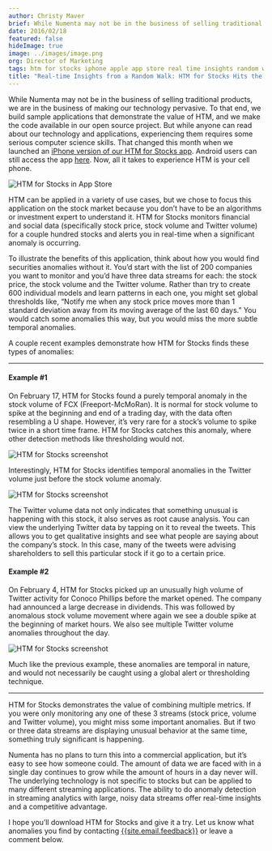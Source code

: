 ```yaml
---
author: Christy Maver
brief: While Numenta may not be in the business of selling traditional products, we are in the business of making our technology pervasive. To that end, we build sample applications that demonstrate the value of HTM
date: 2016/02/18
featured: false
hideImage: true
image: ../images/image.png
org: Director of Marketing
tags: htm for stocks iphone apple app store real time insights random walk hierarchical temporal memory
title: "Real-time Insights from a Random Walk: HTM for Stocks Hits the iPhone"
---
```


While Numenta may not be in the business of selling traditional products, we are
in the business of making our technology pervasive. To that end, we build sample
applications that demonstrate the value of HTM, and we make the code available
in our open source project.  But while anyone can read about our technology and
applications, experiencing them requires some serious computer science skills.
That changed this month when we launched an <t render="hbs">
[iPhone version of our HTM for Stocks app]({{site.paths.ext.htmstocks.ios}})</t>.
Android users can still access the app <t render="hbs">
[here]({{site.paths.ext.htmstocks.android}})</t>. Now, all it takes to
experience HTM is your cell phone.

<div>
  <img src="../images/1.png" class="center-block img-responsive media-border" alt="HTM for Stocks in App Store" />
</div>

HTM can be applied in a variety of use cases, but we chose to focus this
application on the stock market because you don’t have to be an algorithms or
investment expert to understand it. HTM for Stocks monitors financial and social
data (specifically stock price, stock volume and Twitter volume) for a couple
hundred stocks and alerts you in real-time when a significant anomaly is
occurring.

To illustrate the benefits of this application, think about how you would find
securities anomalies without it. You’d start with the list of 200 companies you
want to monitor and you’d have three data streams for each: the stock price, the
stock volume and the Twitter volume. Rather than try to create 600 individual
models and learn patterns in each one, you might set global thresholds like,
“Notify me when any stock price moves more than 1 standard deviation away from
its moving average of the last 60 days.” You would catch some anomalies this
way, but you would miss the more subtle temporal anomalies.

A couple recent examples demonstrate how HTM for Stocks finds these types of
anomalies:

---

#### Example #1

On February 17, HTM for Stocks found a purely temporal anomaly in the stock
volume of FCX (Freeport-McMoRan).  It is normal for stock volume to spike at the
beginning and end of a trading day, with the data often resembling a U shape.
However, it’s very rare for a stock’s volume to spike twice in a short time
frame.  HTM for Stocks catches this anomaly, where other detection methods like
thresholding would not.

<div>
  <img src="../images/2.png" class="center-block img-responsive media-border" alt="HTM for Stocks screenshot" />
</div>

Interestingly, HTM for Stocks identifies temporal anomalies in the Twitter
volume just before the stock volume anomaly.   

<div>
  <img src="../images/3.png" class="center-block img-responsive media-border" alt="HTM for Stocks screenshot" />
</div>

The Twitter volume data not only indicates that something unusual is happening
with this stock, it also serves as root cause analysis.  You can view the
underlying Twitter data by tapping on it to reveal the tweets.  This allows you
to get qualitative insights and see what people are saying about the company’s
stock.  In this case, many of the tweets were advising shareholders to sell this
particular stock if it go to a certain price.  

#### Example #2

On February 4, HTM for Stocks picked up an unusually high volume of Twitter
activity for Conoco Phillips before the market opened. The company had announced
a large decrease in dividends. This was followed by anomalous stock volume
movement where again we see a double spike at the beginning of market hours.
We also see multiple Twitter volume anomalies throughout the day.

<div>
  <img src="../images/4.png" class="center-block img-responsive media-border" alt="HTM for Stocks screenshot" />
</div>

Much like the previous example, these anomalies are temporal in nature, and
would not necessarily be caught using a global alert or thresholding technique.

---

HTM for Stocks demonstrates the value of combining multiple metrics.  If you
were only monitoring any one of these 3 streams (stock price, volume and Twitter
volume), you might miss some important anomalies.  But if two or three data
streams are displaying unusual behavior at the same time, something truly
significant is happening.

Numenta has no plans to turn this into a commercial application, but it’s easy
to see how someone could.  The amount of data we are faced with in a single day
continues to grow while the amount of hours in a day never will. The underlying
technology is not specific to stocks but can be applied to many different
streaming applications. The ability to do anomaly detection in streaming
analytics with large, noisy data streams offer real-time insights and a
competitive advantage.

I hope you’ll download HTM for Stocks and give it a try. Let us know what
anomalies you find by contacting <t render="hbs">
[{{site.email.feedback}}](mailto:{{site.email.feedback}})</t> or leave a comment
below.  
